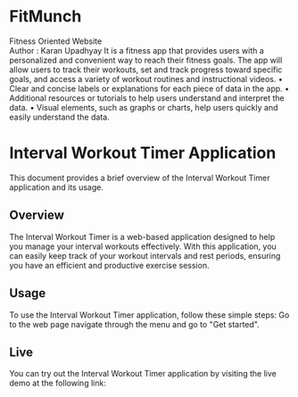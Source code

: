 # FitMunch

Fitness Oriented Website <br>
Author : Karan Upadhyay
It is a fitness app that provides users with a personalized and convenient way to reach their fitness goals. The app will allow users to track their workouts, set and track progress toward specific goals, and access a variety of workout routines and instructional videos.
• Clear and concise labels or explanations for each piece of data in the app.
• Additional resources or tutorials to help users understand and interpret the data.
• Visual elements, such as graphs or charts, help users quickly and easily understand the data.

# Interval Workout Timer Application

This document provides a brief overview of the Interval Workout Timer application and its usage.

## Overview

The Interval Workout Timer is a web-based application designed to help you manage your interval workouts effectively. With this application, you can easily keep track of your workout intervals and rest periods, ensuring you have an efficient and productive exercise session.

## Usage

To use the Interval Workout Timer application, follow these simple steps:
Go to the web page navigate through the menu and go to "Get started".

## Live

You can try out the Interval Workout Timer application by visiting the live demo at the following link:
